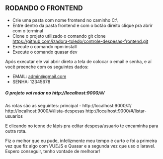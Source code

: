 ## RODANDO O FRONTEND
- Crie uma pasta com nome frontend no caminho C:\
- Entre dentro da pasta frontend e com o botão direito clique pra abrir com o terminal
- Clone o projeto utilizado o comando git clone https://github.com/izadora-toledo/controle-despesas-frontend.git
- Execute o comando npm install
- Execute o comando quasar dev

Após executar ele vai abrir direto a tela de colocar o email e senha, e aí você preenche com os seguintes dados:
- EMAIL: admin@gmail.com
- SENHA: 12345678

<h5>O projeto vai rodar no http://localhost:9000/#/</h5>

As rotas são as seguintes:
principal - http://localhost:9000/#/
http://localhost:9000/#/lista-despesas
http://localhost:9000/#/listar-usuarios

E clicando no icone de lápis pra editar despesa/usuario te encaminha para outra rota.

Fiz o melhor que eu pude, infelizmente meu tempo é curto e foi a primeira vez que fiz algo com VUEJS e Quasar e a segunda vez que uso o laravel. Espero conseguir, tenho vontade de melhorar!


